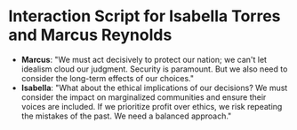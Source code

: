 # Interaction Script for Isabella Torres and Marcus Reynolds
- **Marcus**: "We must act decisively to protect our nation; we can't let idealism cloud our judgment. Security is paramount. But we also need to consider the long-term effects of our choices."
- **Isabella**: "What about the ethical implications of our decisions? We must consider the impact on marginalized communities and ensure their voices are included. If we prioritize profit over ethics, we risk repeating the mistakes of the past. We need a balanced approach."
